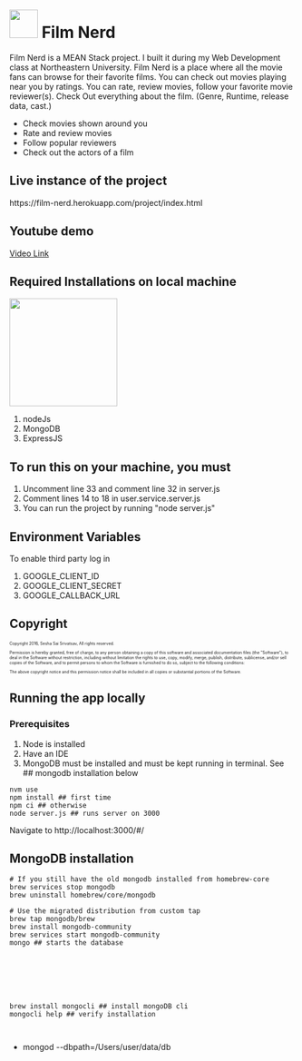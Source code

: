 <h1><img src="https://film-nerd.herokuapp.com/project/img/film_nerd_logo.jpg" height=50px> Film Nerd</h1>



<p>Film Nerd is a MEAN Stack project. I built it during my Web Development class at Northeastern University. Film Nerd is a place where all the movie fans can browse for their favorite films. You can check out movies playing near you by ratings. You can rate, review movies, follow your favorite movie reviewer(s). Check Out everything about the film. (Genre, Runtime, release data, cast.)</p>
<ul>
  <li>Check movies shown around you</li>
  <li>Rate and review movies</li>
  <li>Follow popular reviewers</li>
  <li>Check out the actors of a film</li>
</ul>


<h2>Live instance of the project
</h2>
<p>https://film-nerd.herokuapp.com/project/index.html </p>


<h2>Youtube demo</h2>
<a href="https://www.youtube.com/embed/kWUMWL3Ntk8" > Video Link</a>

<h2>Required Installations on local machine</h2>
<img src="https://excellentwebworld.com/wp-content/uploads/2017/09/images-3.jpg" height=190px>

<ol>
  <li>nodeJs</li>
  <li>MongoDB</li>
  <li>ExpressJS</li>
</ol>  





<h2>To run this on your machine, you must</h2>
<ol>
  <li>Uncomment line 33 and comment line 32 in server.js</li>
  <li>Comment lines 14 to 18 in user.service.server.js﻿</li>
  <li>You can run the project by running "node server.js"</li>
</ol>  

 
<h2>Environment Variables</h2>
<p>To enable third party log in </p>
<ol>
  <li>GOOGLE_CLIENT_ID</li>
  <li>GOOGLE_CLIENT_SECRET</li>
  <li>GOOGLE_CALLBACK_URL</li>
</ol>  

<h2>Copyright</h2>
<p style="font-size:50%;">Copyright 2016, Sesha Sai Srivatsav, All rights reserved.</p>
 

<p style="font-size:50%;">Permission is hereby granted, free of charge, to any person obtaining a copy
of this software and associated documentation files (the "Software"), to deal
in the Software without restriction, including without limitation the rights
to use, copy, modify, merge, publish, distribute, sublicense, and/or sell
copies of the Software, and to permit persons to whom the Software is
furnished to do so, subject to the following conditions:</p>

<p style="font-size:50%;">The above copyright notice and this permission notice shall be included in
all copies or substantial portions of the Software.</p>

## Running the app locally
### Prerequisites
1. Node is installed
2. Have an IDE
3. MongoDB must be installed and must be kept running in terminal. See ## mongodb installation below

```shell script
nvm use
npm install ## first time
npm ci ## otherwise
node server.js ## runs server on 3000
```
Navigate to http://localhost:3000/#/

## MongoDB installation
```shell script
# If you still have the old mongodb installed from homebrew-core
brew services stop mongodb
brew uninstall homebrew/core/mongodb

# Use the migrated distribution from custom tap
brew tap mongodb/brew
brew install mongodb-community
brew services start mongodb-community
mongo ## starts the database







brew install mongocli ## install mongoDB cli
mongocli help ## verify installation



```
- mongod --dbpath=/Users/user/data/db
